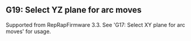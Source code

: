 ## G19: Select YZ plane for arc moves

Supported from RepRapFirmware 3.3. See 'G17: Select XY plane for arc moves' for usage.


